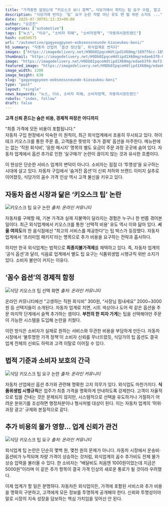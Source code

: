 ```yaml
---
title: "가격표엔 없었는데 “키오스크 보니 깜짝”… 식당가에서 퍼지는 팁 요구 수법, 알고 보니 불법이라고?"
description: "식당가에 번지는 ‘팁’ 요구 논란 자발 아닌 유도 땐 법 위반 소지도 ..."
date: 2025-07-30T01:13:33+09:00
author: "오은진"
categories: ["automotive"]
tags: ["뉴스", "이슈", "소비자 피해", "소비자정책", "자동차시장트렌드"]
hash: ea03d575
url: "/automotive/gagyeogpyoen-eobseossneunde-kioseukeu-boni/"
h5_summary: "자동차 산업의 ‘옵션 장난질’, 외식업계로 번지다"
images: ["https://imagedelivery.net/H9Db0IpqceHdtipd1X60mg/1897f6cc-185b-4d96-36a2-5ecb14a2a100/public", "https://imagedelivery.net/H9Db0IpqceHdtipd1X60mg/3ebbc59e-edf2-4453-916f-55d540071700/public", "https://imagedelivery.net/H9Db0IpqceHdtipd1X60mg/edae63f0-8ef3-4a06-b338-c3074a771700/public", "https://imagedelivery.net/H9Db0IpqceHdtipd1X60mg/c3f933ef-ccc6-44fc-5678-fbee170ee900/public", "https://imagedelivery.net/H9Db0IpqceHdtipd1X60mg/2231f791-9e91-4f31-0b78-833c5848d700/public"]
thumbnail: "https://imagedelivery.net/H9Db0IpqceHdtipd1X60mg/edae63f0-8ef3-4a06-b338-c3074a771700/public"
image: "https://imagedelivery.net/H9Db0IpqceHdtipd1X60mg/edae63f0-8ef3-4a06-b338-c3074a771700/public"
featured_image: "https://imagedelivery.net/H9Db0IpqceHdtipd1X60mg/edae63f0-8ef3-4a06-b338-c3074a771700/public"
image_width: 1200
image_height: 630
slug: "gagyeogpyoen-eobseossneunde-kioseukeu-boni"
type: "post"
layout: "single"
news_keywords: "뉴스, 이슈, 소비자 피해, 소비자정책, 자동차시장트렌드"
robots: "index, follow"
draft: false
---
```


**고객 신뢰 흔드는 숨은 비용, 경제적 파장은 어디까지**

  
“최종 가격에 모든 비용이 포함됩니다.”  
자동차 구입 현장에서 익숙한 이 원칙이, 최근 외식업계에서 조용히 무시되고 있다. 하이테크 키오스크를 통한 주문 중, 고객들은 뜻밖의 ‘추가 결제’ 옵션을 마주한다. 메뉴판에는 없는 ‘직원 회식비’, ‘응원 메시지’ 명목의 별도 요금이 주문 과정 곳곳에 숨어 있다. 자동차 업계에서 옵션 추가로 인한 ‘실구매가’ 논란이 끊이지 않는 것과 유사한 흐름이다.

이 현상은 단순한 서비스 업계의 변덕이 아니다. 소비자는 점점 더 ‘투명성’을 요구하는 시대에 살고 있다. 자동차 구입에서 ‘숨겨진 옵션’이 신뢰 저하와 브랜드 이미지 실추로 이어졌듯, 식당가의 꼼수 가격 인상 역시 고객 불신을 키우고 있다.

  
## 자동차 옵션 시장과 닮은 ‘키오스크 팁’ 논란

![키오스크 팁 요구 논란](https://imagedelivery.net/H9Db0IpqceHdtipd1X60mg/3ebbc59e-edf2-4453-916f-55d540071700/public)
*출처: 온라인 커뮤니티*


자동차를 구매할 때, 기본 가격과 실제 지불액이 달라지는 경험은 누구나 한 번쯤 겪어본 일이다. 최근 외식업계에서 키오스크를 통한 ‘선택적 비용’ 유도 역시 이와 닮아 있다. **서울 여의도**의 한 음식점에선 “최고의 서비스를 제공한다”는 팁 박스가 등장했다. 자동차 업계에서 ‘프리미엄 패키지’라는 명목으로 추가 비용을 요구하는 전략과 흡사하다.

하지만 한국 외식업계는 법적으로 **최종지불가격제**를 채택하고 있다. 즉, 자동차 업계의 ‘공식 옵션’과 달리, 식음료 업계에서 별도 팁 요구는 식품위생법 시행규칙 위반 소지가 있다. 소비자 불만이 커지는 이유다.

  
## ‘꼼수 옵션’의 경제적 함정

![식당 키오스크 팁 선택 화면](https://imagedelivery.net/H9Db0IpqceHdtipd1X60mg/1897f6cc-185b-4d96-36a2-5ecb14a2a100/public)
*출처: 온라인 커뮤니티*


온라인 커뮤니티에선 “고생하는 직원 회식비” 300원, “사장님 힘내세요” 2000~3000원 등 선택지들이 소개된다. 자동차 업계로 치면, 시트 색상이나 도어 락 같은 옵션을 주문 마지막 단계에서 슬쩍 추가하는 셈이다. **부천의 한 피자 가게**는 팁을 선택해야만 주문이 가능한 시스템을 도입해 논란을 키웠다.

이런 방식은 소비자가 실제로 원하는 서비스와 무관한 비용을 부담하게 만든다. 자동차 시장에서 ‘불투명한 가격 정책’이 소비자 신뢰를 무너뜨렸듯, 식당가의 팁 옵션도 결국 업계 전체의 신뢰도 하락과 고객 이탈로 이어질 수 있다.

  
## 법적 기준과 소비자 보호의 간극

![식당 키오스크 팁 요구 논란](https://imagedelivery.net/H9Db0IpqceHdtipd1X60mg/2231f791-9e91-4f31-0b78-833c5848d700/public)
*출처: 온라인 커뮤니티*


자동차 산업에선 옵션 추가와 관련해 명확한 고지 의무가 있다. 외식업도 마찬가지다. **식품위생법 시행규칙**은 업주가 최종 가격을 명확하게 안내하도록 강제한다. 고객이 자율적으로 팁을 건네는 것은 문제되지 않지만, 시스템적으로 선택을 유도하거나 거절하기 어려운 분위기를 조성하면 행정처분이나 형사처벌 대상이 된다. 이는 자동차 업계의 ‘허위·과장 광고’ 규제와 본질적으로 같다.

  
## 추가 비용의 물가 영향… 업계 신뢰가 관건

![식당 키오스크 팁 요구](https://imagedelivery.net/H9Db0IpqceHdtipd1X60mg/c3f933ef-ccc6-44fc-5678-fbee170ee900/public)
*출처: 온라인 커뮤니티*


외식업계 팁 논란은 단순히 몇백 원, 몇천 원의 문제가 아니다. 자동차 시장에서 운송비·옵션비가 누적되며 차량 가격이 상승하는 것처럼, 외식업계의 꼼수 추가비도 전체 물가상승 압력을 불러올 수 있다. 한 소비자는 “배달비도 처음엔 1000원이었는데 지금은 5000원”이라며 이 같은 추가 항목이 결국 가격 인상의 새로운 통로가 될 것이라 우려했다.

이제 업계가 할 일은 분명하다. 자동차든 외식업이든, 가격에 포함된 서비스와 추가 비용을 명확히 구분하고, 고객에게 모든 정보를 투명하게 공개해야 한다. 신뢰와 투명성이야말로 시장의 지속 성장을 담보하는 핵심 가치임을 잊어선 안 된다.
